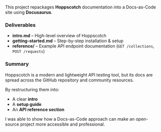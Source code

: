 This project repackages **Hoppscotch** documentation into a Docs-as-Code site using **Docusaurus**.

### Deliverables
- **intro.md** – High-level overview of Hoppscotch
- **getting-started.md** – Step-by-step installation & setup
- **reference/** – Example API endpoint documentation (`GET /collections`, `POST /requests`)

### Summary
Hoppscotch is a modern and lightweight API testing tool, but its docs are spread across the GitHub repository and community resources.  

By restructuring them into:
- A clear **intro**
- A **setup guide**
- An **API reference section**  

I was able to show how a Docs-as-Code approach can make an open-source project more accessible and professional.  
